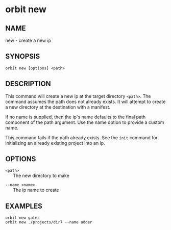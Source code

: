 # __orbit new__

## __NAME__

new - create a new ip

## __SYNOPSIS__

```
orbit new [options] <path>
```

## __DESCRIPTION__

This command will create a new ip at the target directory `<path>`. The command
assumes the path does not already exists. It will attempt to create a new 
directory at the destination with a manifest. 

If no name is supplied, then the ip's name defaults to the final path component
of the path argument. Use the name option to provide a custom name.

This command fails if the path already exists. See the `init` command for
initializing an already existing project into an ip.

## __OPTIONS__

`<path>`  
      The new directory to make

`--name <name>`  
      The ip name to create

## __EXAMPLES__

```
orbit new gates
orbit new ./projects/dir7 --name adder
```

